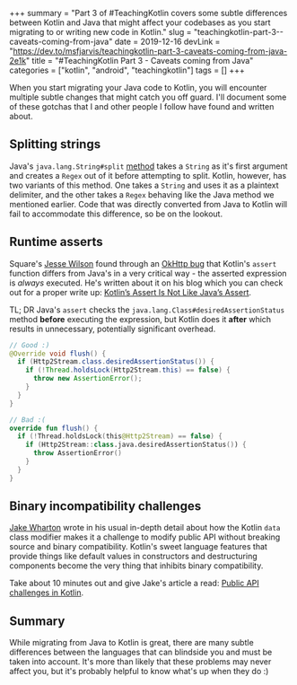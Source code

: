 +++
summary = "Part 3 of #TeachingKotlin covers some subtle differences between Kotlin and Java that might affect your codebases as you start migrating to or writing new code in Kotlin."
slug = "teachingkotlin-part-3--caveats-coming-from-java"
date = 2019-12-16
devLink = "https://dev.to/msfjarvis/teachingkotlin-part-3-caveats-coming-from-java-2e1k"
title = "#TeachingKotlin Part 3 - Caveats coming from Java"
categories = ["kotlin", "android", "teachingkotlin"]
tags = []
+++

When you start migrating your Java code to Kotlin, you will encounter multiple subtle changes that might catch you off guard. I'll document some of these gotchas that I and other people I follow have found and written about.

## Splitting strings

Java's `java.lang.String#split` [method](https://docs.oracle.com/javase/8/docs/api/java/lang/String.html#split-java.lang.String-) takes a `String` as it's first argument and creates a `Regex` out of it before attempting to split. Kotlin, however, has two variants of this method. One takes a `String` and uses it as a plaintext delimiter, and the other takes a `Regex` behaving like the Java method we mentioned earlier. Code that was directly converted from Java to Kotlin will fail to accommodate this difference, so be on the lookout.

## Runtime asserts

Square's [Jesse Wilson](https://twitter.com/jessewilson) found through an [OkHttp bug](https://github.com/square/okhttp/issues/5586) that Kotlin's `assert` function differs from Java's in a very critical way - the asserted expression is _always_ executed. He's written about it on his blog which you can check out for a proper write up: [Kotlin’s Assert Is Not Like Java’s Assert](https://publicobject.com/2019/11/18/kotlins-assert-is-not-like-javas-assert/).

TL; DR Java's `assert` checks the `java.lang.Class#desiredAssertionStatus` method **before** executing the expression, but Kotlin does it **after** which results in unnecessary, potentially significant overhead.

```java
// Good :)
@Override void flush() {
  if (Http2Stream.class.desiredAssertionStatus()) {
    if (!Thread.holdsLock(Http2Stream.this) == false) {
      throw new AssertionError();
    }
  }
}
```

```kotlin
// Bad :(
override fun flush() {
  if (!Thread.holdsLock(this@Http2Stream) == false) {
    if (Http2Stream::class.java.desiredAssertionStatus()) {
      throw AssertionError()
    }
  }
}
```

## Binary incompatibility challenges

[Jake Wharton](https://twitter.com/JakeWharton) wrote in his usual in-depth detail about how the Kotlin `data` class modifier makes it a challenge to modify public API without breaking source and binary compatibility. Kotlin's sweet language features that provide things like default values in constructors and destructuring components become the very thing that inhibits binary compatibility.

Take about 10 minutes out and give Jake's article a read: [Public API challenges in Kotlin](https://jakewharton.com/public-api-challenges-in-kotlin/).

## Summary

While migrating from Java to Kotlin is great, there are many subtle differences between the languages that can blindside you and must be taken into account. It's more than likely that these problems may never affect you, but it's probably helpful to know what's up when they do :)
